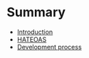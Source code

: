 # Summary

* [Introduction](README.md)
* [HATEOAS](1-hateoas.md)
* [Development process](2-development_process.md)

